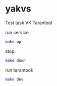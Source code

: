 # yakvs
Test task VK Tarantool

run service
```sh
make up
```

stop:
```sh
make down
```

run tarantool:
```sh
make dev
```